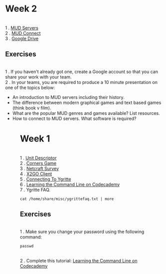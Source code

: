 # Week 2

<br> 1 . [MUD Servers](https://en.wikipedia.org/wiki/MUD)
<br> 2 . [MUD Connect](http://www.mudconnect.com/)
<br> 3 . [Google Drive](https://www.google.com/drive/)

## Exercises
<br> 1 . If you haven't already got one, create a Google account so that you can share your work with your team.
<br> 2 . In your teams, you are required to produce a 10 minute presentation on one of the topics below:
<ul>
<li>An introduction to MUD servers including their history.
<li>The difference between modern graphical games and text based games (think book v film).
<li>What are the popular MUD genres and games available? List resources.
<li>How to connect to MUD servers. What software is required?
<ul>

# Week 1 
<br> 1 . [Unit Descriptor](https://www.sqa.org.uk/files/nu/H6S746.pdf)
<br> 2 . [Corners Game](https://docs.google.com/document/d/1f8YCnRpKR5dgO-aP77ZXJg5SU6BWLMkiLsc99n1WZe4/pub)
<br> 3 . [Netcraft Survey](http://news.netcraft.com/archives/2015/10/16/october-2015-web-server-survey.html)
<br> 4 . [X2GO Client](https://drive.google.com/file/d/0B-CFaefA1v4RVWN5eFRlSV9YbVU/view?usp=sharing)
<br> 5 . [Connecting To Ygritte](https://docs.google.com/document/d/1wV6XGhOPlpwCMElZAqlH83YYXo_PpdNNdVMN6Toh3mw/pub)
<br> 6 . [Learning the Command Line on Codecademy](https://www.codecademy.com/learn/learn-the-command-line)
<br> 7 . Ygritte FAQ.
```
cat /home/share/misc/ygrittefaq.txt | more
```

## Exercises
<br>1 . Make sure you change your password using the following command:
```
passwd
```
<br>2 . Complete this tutorial: [Learning the Command Line on Codecademy](https://www.codecademy.com/learn/learn-the-command-line)
